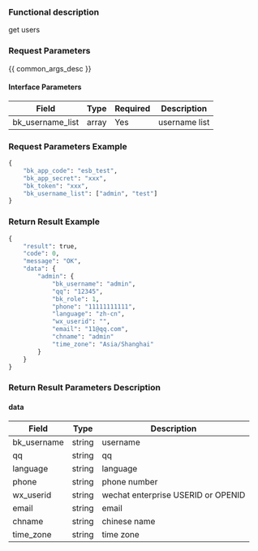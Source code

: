 ### Functional description

get users

### Request Parameters

{{ common_args_desc }}

#### Interface Parameters

| Field  |  Type | Required   |  Description      |
|-----------|------------|--------|------------|
| bk_username_list |  array    | Yes     | username list  |

### Request Parameters Example

```python
{
    "bk_app_code": "esb_test",
    "bk_app_secret": "xxx",
    "bk_token": "xxx",
    "bk_username_list": ["admin", "test"]
}
```

### Return Result Example

```python
{
    "result": true,
    "code": 0,
    "message": "OK",
    "data": {
        "admin": {
            "bk_username": "admin",
            "qq": "12345",
            "bk_role": 1,
            "phone": "11111111111",
            "language": "zh-cn",
            "wx_userid": "",
            "email": "11@qq.com",
            "chname": "admin"
            "time_zone": "Asia/Shanghai"
        }
    }
}
```

### Return Result Parameters Description

#### data

| Field      | Type      | Description      |
|-----------|-----------|-----------|
| bk_username    | string    | username |
| qq             | string    | qq |
| language       | string    | language |
| phone          | string    | phone number |
| wx_userid      | string    | wechat enterprise USERID or OPENID |
| email          | string    | email |
| chname         | string    | chinese name |
| time_zone      | string    | time zone |
